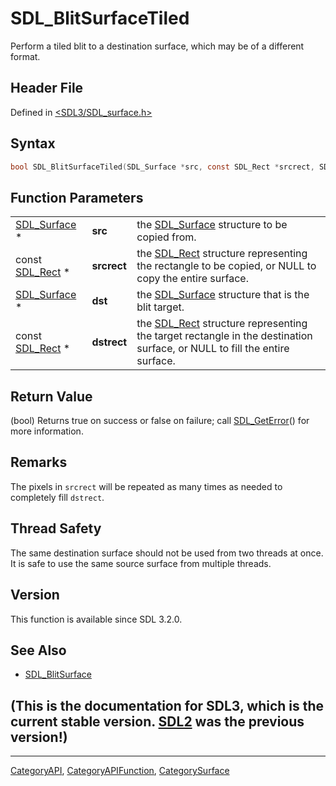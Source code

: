 # SDL_BlitSurfaceTiled

Perform a tiled blit to a destination surface, which may be of a different format.

## Header File

Defined in [<SDL3/SDL_surface.h>](https://github.com/libsdl-org/SDL/blob/main/include/SDL3/SDL_surface.h)

## Syntax

```c
bool SDL_BlitSurfaceTiled(SDL_Surface *src, const SDL_Rect *srcrect, SDL_Surface *dst, const SDL_Rect *dstrect);
```

## Function Parameters

|                              |             |                                                                                                                                      |
| ---------------------------- | ----------- | ------------------------------------------------------------------------------------------------------------------------------------ |
| [SDL_Surface](SDL_Surface) * | **src**     | the [SDL_Surface](SDL_Surface) structure to be copied from.                                                                          |
| const [SDL_Rect](SDL_Rect) * | **srcrect** | the [SDL_Rect](SDL_Rect) structure representing the rectangle to be copied, or NULL to copy the entire surface.                      |
| [SDL_Surface](SDL_Surface) * | **dst**     | the [SDL_Surface](SDL_Surface) structure that is the blit target.                                                                    |
| const [SDL_Rect](SDL_Rect) * | **dstrect** | the [SDL_Rect](SDL_Rect) structure representing the target rectangle in the destination surface, or NULL to fill the entire surface. |

## Return Value

(bool) Returns true on success or false on failure; call
[SDL_GetError](SDL_GetError)() for more information.

## Remarks

The pixels in `srcrect` will be repeated as many times as needed to
completely fill `dstrect`.

## Thread Safety

The same destination surface should not be used from two threads at once.
It is safe to use the same source surface from multiple threads.

## Version

This function is available since SDL 3.2.0.

## See Also

- [SDL_BlitSurface](SDL_BlitSurface)


## (This is the documentation for SDL3, which is the current stable version. [SDL2](https://wiki.libsdl.org/SDL2/) was the previous version!)



----
[CategoryAPI](CategoryAPI), [CategoryAPIFunction](CategoryAPIFunction), [CategorySurface](CategorySurface)

